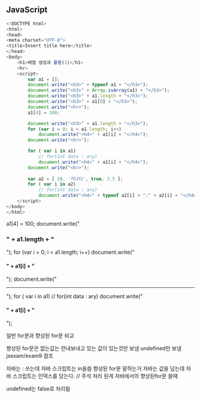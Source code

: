 ## JavaScript 

```javascript
<!DOCTYPE html>
<html>
<head>
<meta charset="UTF-8">
<title>Insert title here</title>
</head>
<body>
	<h1>배열 생성과 활용(1)</h1>
	<hr>
	<script>
		var a1 = [];
		document.write("<h3>" + typeof a1 + "</h3>");
		document.write("<h3>" + Array.isArray(a1) + "</h3>");
		document.write("<h3>" + a1.length + "</h3>");
		document.write("<h3>" + a1[0] + "</h3>");
		document.write("<hr>");
		a1[4] = 100;

		document.write("<h3>" + a1.length + "</h3>");
		for (var i = 0; i < a1.length; i++)
			document.write("<h4>" + a1[i] + "</h4>");
		document.write("<hr>");

		for ( var i in a1)
			// for(int data : ary)
			document.write("<h4>" + a1[i] + "</h4>");
		document.write("<hr>");
		
		var a2 = [ 10, '가나다', true, 3.5 ];
		for ( var i in a2)
			// for(int data : ary)
			document.write("<h4>" + typeof a2[i] + ":" + a2[i] + "</h4>");
	</script>
</body>
</html>
```

a1[4] = 100;
		document.write("<h3>" + a1.length + "</h3>");
		for (var i = 0; i < a1.length; i++)
			document.write("<h4>" + a1[i] + "</h4>");
		document.write("<hr>");
		for ( var i in a1) // for(int data : ary)
			document.write("<h4>" + a1[i] + "</h4>");

일반 for문과 
향상된 for문 비교

향상된 for문은 없는값는 안내보내고 있는 값이 있는것만 보냄
undefined만 보냄 jsexam/exam9 참조 

자바는 : 쓰는데 자바 스크립트는 in을씀 향상된 for문 말하는거 
자바는 값을 담는데 자바 스크립트는 인덱스를 담는다.
// 주석 처리 된게 자바에서의 향상된for문 쓸때 

undefined는 false로 처리됨

